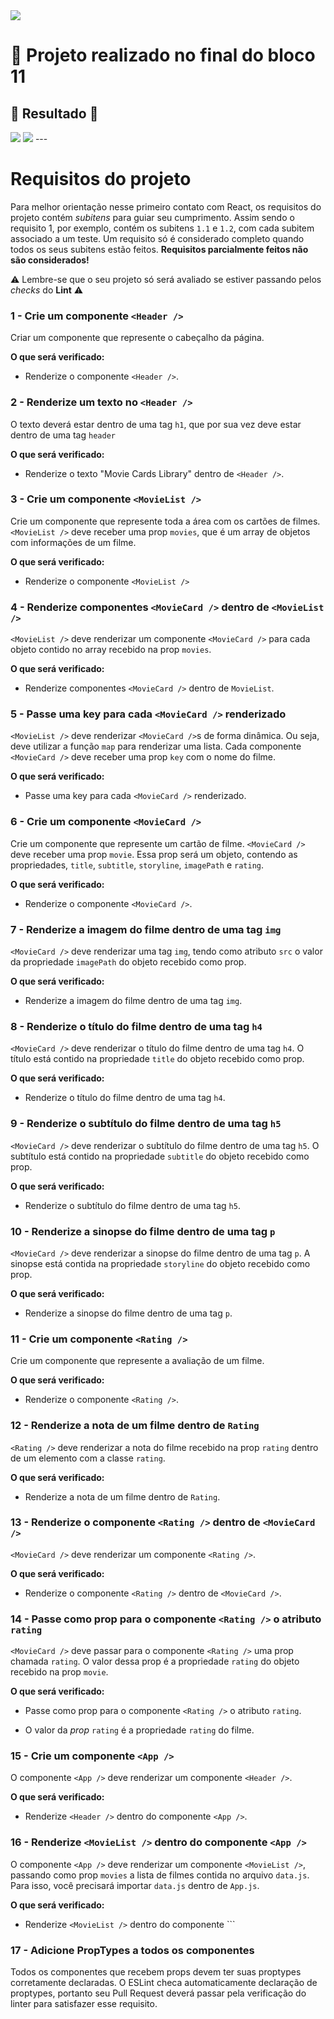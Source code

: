 <img src="https://ik.imagekit.io/lltmkbsdtye/CAPA_LINKEDIN_PERFIL_PESSOAL03__1__7hO4TKpg5.png">

# 🚀️ Projeto realizado no final do bloco 11

## 💚️ Resultado 💚️

<img src="./resultado-do-projeto.png">
<img src="./resultado-do-projeto2.png">
---

# Requisitos do projeto

Para melhor orientação nesse primeiro contato com React, os requisitos do projeto contém *subitens* para guiar seu cumprimento. Assim sendo o requisito 1, por exemplo, contém os subitens `1.1` e `1.2`, com cada subitem associado a um teste. Um requisito só é considerado completo quando todos os seus subitens estão feitos. **Requisitos parcialmente feitos não são considerados!**

⚠️ Lembre-se que o seu projeto só será avaliado se estiver passando pelos _checks_ do **Lint** ⚠️

### 1 - Crie um componente `<Header />`

Criar um componente que represente o cabeçalho da página.

**O que será verificado:**

  - Renderize o componente `<Header />`.

### 2 - Renderize um texto no `<Header />`

O texto deverá estar dentro de uma tag `h1`, que por sua vez deve estar dentro de uma tag `header`

**O que será verificado:**

  - Renderize o texto "Movie Cards Library" dentro de `<Header />`.

### 3 - Crie um componente `<MovieList />`

Crie um componente que represente toda a área com os cartões de filmes. `<MovieList />` deve receber uma prop `movies`, que é um array de objetos com informações de um filme.

**O que será verificado:**

  - Renderize o componente `<MovieList />`

### 4 - Renderize componentes `<MovieCard />` dentro de `<MovieList />`

`<MovieList />` deve renderizar um componente `<MovieCard />` para cada objeto contido no array recebido na prop `movies`.

**O que será verificado:**

  - Renderize componentes `<MovieCard />` dentro de `MovieList`.

### 5 - Passe uma key para cada `<MovieCard />` renderizado

`<MovieList />` deve renderizar `<MovieCard />`s de forma dinâmica. Ou seja, deve utilizar a função `map` para renderizar uma lista. Cada componente `<MovieCard />` deve receber uma prop `key` com o nome do filme.

**O que será verificado:**

 - Passe uma key para cada `<MovieCard />` renderizado.

### 6 - Crie um componente `<MovieCard />`

Crie um componente que represente um cartão de filme. `<MovieCard />` deve receber uma prop `movie`. Essa prop será um objeto, contendo as propriedades, `title`, `subtitle`, `storyline`, `imagePath` e `rating`.

**O que será verificado:**

  - Renderize o componente `<MovieCard />`.

### 7 - Renderize a imagem do filme dentro de uma tag `img`

`<MovieCard />` deve renderizar uma tag `img`, tendo como atributo `src` o valor da propriedade `imagePath` do objeto recebido como prop.

**O que será verificado:**

  - Renderize a imagem do filme dentro de uma tag `img`.


### 8 - Renderize o título do filme dentro de uma tag `h4`

`<MovieCard />` deve renderizar o título do filme dentro de uma tag `h4`. O título está contido na propriedade `title` do objeto recebido como prop.

**O que será verificado:**

  - Renderize o título do filme dentro de uma tag `h4`.

### 9 - Renderize o subtítulo do filme dentro de uma tag `h5`

`<MovieCard />` deve renderizar o subtítulo do filme dentro de uma tag `h5`. O subtítulo está contido na propriedade `subtitle` do objeto recebido como prop.

**O que será verificado:**

  - Renderize o subtítulo do filme dentro de uma tag `h5`.

### 10 - Renderize a sinopse do filme dentro de uma tag `p`

`<MovieCard />` deve renderizar a sinopse do filme dentro de uma tag `p`. A sinopse está contida na propriedade `storyline` do objeto recebido como prop.

**O que será verificado:**

  - Renderize a sinopse do filme dentro de uma tag `p`.

### 11 - Crie um componente `<Rating />`

Crie um componente que represente a avaliação de um filme.

**O que será verificado:**

  - Renderize o componente `<Rating />`.

### 12 - Renderize a nota de um filme dentro de `Rating`

`<Rating />` deve renderizar a nota do filme recebido na prop `rating` dentro de um elemento com a classe `rating`.

**O que será verificado:**

  - Renderize a nota de um filme dentro de `Rating`.

### 13 - Renderize o componente `<Rating />` dentro de `<MovieCard />`

`<MovieCard />` deve renderizar um componente `<Rating />`.

**O que será verificado:**

  - Renderize o componente `<Rating />` dentro de `<MovieCard />`.

### 14 - Passe como prop para o componente `<Rating />` o atributo `rating`

`<MovieCard />` deve passar para o componente `<Rating />` uma prop chamada `rating`. O valor dessa prop é a propriedade `rating` do objeto recebido na prop `movie`.

**O que será verificado:**

  - Passe como prop para o componente `<Rating />` o atributo `rating`.

  - O valor da *prop* `rating` é a propriedade `rating` do filme.

### 15 - Crie um componente `<App />`

O componente `<App />` deve renderizar um componente `<Header />`.

**O que será verificado:**

  - Renderize `<Header />` dentro do componente `<App />`.

### 16 - Renderize `<MovieList />` dentro do componente `<App />`

O componente `<App />` deve renderizar um componente `<MovieList />`, passando como prop `movies` a lista de filmes contida no arquivo `data.js`. Para isso, você precisará importar `data.js` dentro de `App.js`.

**O que será verificado:**

  - Renderize `<MovieList />` dentro do componente `<App />``

### 17 - Adicione PropTypes a todos os componentes

Todos os componentes que recebem props devem ter suas proptypes corretamente declaradas. O ESLint checa automaticamente declaração de proptypes, portanto seu Pull Request deverá passar pela verificação do linter para satisfazer esse requisito.

